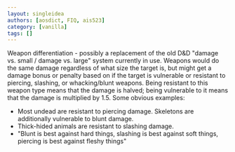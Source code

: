 ```yaml
---
layout: singleidea
authors: [aosdict, FIQ, ais523]
category: [vanilla]
tags: []
---
```

Weapon differentiation - possibly a replacement of the old D&amp;D "damage vs. small / damage vs. large" system currently in use. Weapons would do the same damage regardless of what size the target is, but might get a damage bonus or penalty based on if the target is vulnerable or resistant to piercing, slashing, or whacking/blunt weapons. Being resistant to this weapon type means that the damage is halved; being vulnerable to it means that the damage is multiplied by 1.5. Some obvious examples:
* Most undead are resistant to piercing damage. Skeletons are additionally vulnerable to blunt damage.
* Thick-hided animals are resistant to slashing damage.
* "Blunt is best against hard things, slashing is best against soft things, piercing is best against fleshy things"
